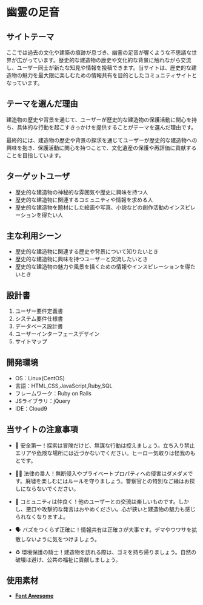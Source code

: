 # 幽霊の足音

## サイトテーマ
  ここでは過去の文化や建築の痕跡が息づき、幽霊の足音が響くような不思議な世界が広がっています。歴史的な建造物の歴史や文化的な背景に触れながら交流し、ユーザー同士が新たな知見や情報を投稿できます。当サイトは、歴史的な建造物の魅力を最大限に楽しむための情報共有を目的としたコミュニティサイトとなっています。

## テーマを選んだ理由
建造物の歴史や背景を通じて、ユーザーが歴史的な建造物の保護活動に関心を持ち、具体的な行動を起こすきっかけを提供することがテーマを選んだ理由です。

最終的には、建造物の歴史や背景の探求を通じてユーザーが歴史的な建造物への興味を抱き、保護活動に関心を持つことで、文化遺産の保護や再評価に貢献することを目指しています。

## ターゲットユーザ

-   歴史的な建造物の神秘的な雰囲気や歴史に興味を持つ人
-   歴史的な建造物に関連するコミュニティや情報を求める人
-   歴史的な建造物を題材にした絵画や写真、小説などの創作活動のインスピレーションを得たい人

## 主な利用シーン

-   歴史的な建造物に関連する歴史や背景について知りたいとき
-   歴史的な建造物に興味を持つユーザーと交流したいとき
-   歴史的な建造物の魅力や風景を描くための情報やインスピレーションを得たいとき


## 設計書

1.  ユーザー要件定義書
2.  システム要件仕様書
3.  データベース設計書
4.  ユーザーインターフェースデザイン
5.  サイトマップ

## 開発環境

-   OS：Linux(CentOS)
-   言語：HTML,CSS,JavaScript,Ruby,SQL
-   フレームワーク：Ruby on Rails
-   JSライブラリ：jQuery
-   IDE：Cloud9

## 当サイトの注意事項

-   🚧 安全第一！探索は冒険だけど、無謀な行動は控えましょう。立ち入り禁止エリアや危険な場所には近づかないでください。ヒーロー気取りは怪我のもとです。

-   🕵️‍♂️ 法律の番人！無断侵入やプライベートプロパティへの侵害はダメダメです。廃墟を楽しむにはルールを守りましょう。警察官との特別なご縁はお探しにならないでください。
-  💬 コミュニティは仲良く！他のユーザーとの交流は楽しいものです。しかし、悪口や攻撃的な発言はおやめください。心が狭いと建造物の魅力も感じられなくなりますよ。
-   🗣 バズをつくらず正確に！情報共有は正確さが大事です。デマやウワサを拡散しないように気をつけましょう。
-   ♻️ 環境保護の騎士！建造物を訪れる際は、ゴミを持ち帰りましょう。自然の破壊は避け、公共の福祉に貢献しましょう。

## 使用素材

-  [**Font Awesome**](https://fontawesome.com/)